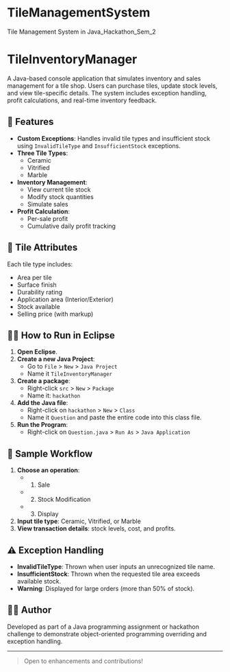 # TileManagementSystem
Tile Management System in Java_Hackathon_Sem_2
# TileInventoryManager

A Java-based console application that simulates inventory and sales management for a tile shop. Users can purchase tiles, update stock levels, and view tile-specific details. The system includes exception handling, profit calculations, and real-time inventory feedback.

## 📌 Features

- **Custom Exceptions**: Handles invalid tile types and insufficient stock using `InvalidTileType` and `InsufficientStock` exceptions.
- **Three Tile Types**:
  - Ceramic
  - Vitrified
  - Marble
- **Inventory Management**:
  - View current tile stock
  - Modify stock quantities
  - Simulate sales
- **Profit Calculation**:
  - Per-sale profit
  - Cumulative daily profit tracking

## 🧱 Tile Attributes

Each tile type includes:
- Area per tile
- Surface finish
- Durability rating
- Application area (Interior/Exterior)
- Stock available
- Selling price (with markup)

## 🧑‍💻 How to Run in Eclipse

1. **Open Eclipse**.
2. **Create a new Java Project**:
   - Go to `File` > `New` > `Java Project`
   - Name it `TileInventoryManager`
3. **Create a package**:
   - Right-click `src` > `New` > `Package`
   - Name it: `hackathon`
4. **Add the Java file**:
   - Right-click on `hackathon` > `New` > `Class`
   - Name it `Question` and paste the entire code into this class file.
5. **Run the Program**:
   - Right-click on `Question.java` > `Run As` > `Java Application`

## 🔄 Sample Workflow

1. **Choose an operation**:
   - 1. Sale
   - 2. Stock Modification
   - 3. Display
2. **Input tile type**: Ceramic, Vitrified, or Marble
3. **View transaction details**: stock levels, cost, and profits.

## ⚠️ Exception Handling

- **InvalidTileType**: Thrown when user inputs an unrecognized tile name.
- **InsufficientStock**: Thrown when the requested tile area exceeds available stock.
- **Warning**: Displayed for large orders (more than 50% of stock).

## 🧑‍🎓 Author

Developed as part of a Java programming assignment or hackathon challenge to demonstrate object-oriented programming overriding and exception handling.

---

> Open to enhancements and contributions!



